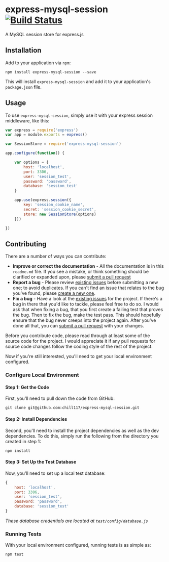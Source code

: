 # express-mysql-session [![Build Status](https://travis-ci.org/chill117/express-mysql-session.svg?branch=master)](https://travis-ci.org/chill117/express-mysql-session)

A MySQL session store for express.js


## Installation

Add to your application via `npm`:
```
npm install express-mysql-session --save
```
This will install `express-mysql-session` and add it to your application's `package.json` file.


## Usage

To use `express-mysql-session`, simply use it with your express session middleware, like this:
```js
var express = require('express')
var app = module.exports = express()

var SessionStore = require('express-mysql-session')

app.configure(function() {

	var options = {
		host: 'localhost',
		port: 3306,
		user: 'session_test',
		password: 'password',
		database: 'session_test'
	}

	app.use(express.session({
		key: 'session_cookie_name',
		secret: 'session_cookie_secret',
		store: new SessionStore(options)
	}))

})
```


## Contributing

There are a number of ways you can contribute:

* **Improve or correct the documentation** - All the documentation is in this `readme.md` file. If you see a mistake, or think something should be clarified or expanded upon, please [submit a pull request](https://github.com/chill117/express-mysql-session/pulls/new)
* **Report a bug** - Please review [existing issues](https://github.com/chill117/express-mysql-session/issues) before submitting a new one; to avoid duplicates. If you can't find an issue that relates to the bug you've found, please [create a new one](https://github.com/chill117/express-mysql-session/issues).
* **Fix a bug** - Have a look at the [existing issues](https://github.com/chill117/express-mysql-session/issues) for the project. If there's a bug in there that you'd like to tackle, please feel free to do so. I would ask that when fixing a bug, that you first create a failing test that proves the bug. Then to fix the bug, make the test pass. This should hopefully ensure that the bug never creeps into the project again. After you've done all that, you can [submit a pull request](https://github.com/chill117/express-mysql-session/pulls/new) with your changes.

Before you contribute code, please read through at least some of the source code for the project. I would appreciate it if any pull requests for source code changes follow the coding style of the rest of the project.

Now if you're still interested, you'll need to get your local environment configured.


### Configure Local Environment

#### Step 1: Get the Code

First, you'll need to pull down the code from GitHub:
```
git clone git@github.com:chill117/express-mysql-session.git
```

#### Step 2: Install Dependencies

Second, you'll need to install the project dependencies as well as the dev dependencies. To do this, simply run the following from the directory you created in step 1:
```
npm install
```

#### Step 3: Set Up the Test Database

Now, you'll need to set up a local test database:
```js
{
	host: 'localhost',
	port: 3306,
	user: 'session_test',
	password: 'password',
	database: 'session_test'
}
```
*These database credentials are located at `test/config/database.js`*


### Running Tests

With your local environment configured, running tests is as simple as:
```
npm test
```